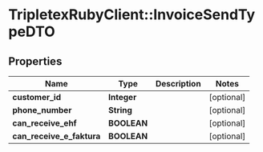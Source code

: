 # TripletexRubyClient::InvoiceSendTypeDTO

## Properties
Name | Type | Description | Notes
------------ | ------------- | ------------- | -------------
**customer_id** | **Integer** |  | [optional] 
**phone_number** | **String** |  | [optional] 
**can_receive_ehf** | **BOOLEAN** |  | [optional] 
**can_receive_e_faktura** | **BOOLEAN** |  | [optional] 


